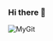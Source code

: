 ### Hi there 👋

![MyGit](https://github.com/arey-pranay/arey-pranay/assets/86497126/f7128a3b-9aec-4c13-af5e-8905defa0a2d)

